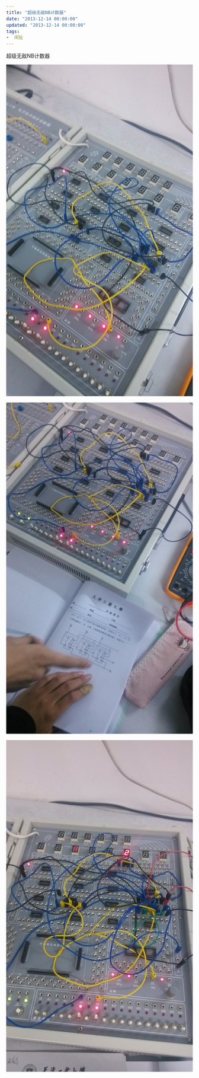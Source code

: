 ```yaml
---
title: "超级无敌NB计数器"
date: "2013-12-14 00:00:00"
updated: "2013-12-14 00:00:00"
tags:
-  闲扯
---
```



超级无敌NB计数器

[](/notename/ "archive 20131214")

![image_1bl04vco31pjf1p4m1gi68r426p9.png-790.1kB][1]

![image_1bl04vip92gc1jfm375o8f63cm.png-759.6kB][2]

![image_1bl04vqlrkun4ep62f46r9ma13.png-761.1kB][3]

  [1]: /images/7d278f59dbd4aeba7a7080aa2add7d5a.png
  [2]: /images/5426c3942423ff50c225b233a1399263.png
  [3]: /images/bfc0eb6713354831ccde983cb8f62843.png
